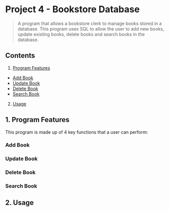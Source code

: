 # Project 4 - Bookstore Database
>A program that allows a bookstore clerk to manage books stored in a database. This program uses SQL to allow the user to add new books, update existing books, delete books and search books in the database.

## Contents 
1. [Program Features](https://github.com/ZarahS/Capstone-Projects/tree/main/Project%203%20-%20Bookstore%20Database#1-program-features)
- [Add Book](https://github.com/ZarahS/Capstone-Projects/tree/main/Project%204%20-%20%20Bookstore%20Database#add-book)
- [Update Book](https://github.com/ZarahS/Capstone-Projects/tree/main/Project%204%20-%20%20Bookstore%20Database#update-book)
- [Delete Book](https://github.com/ZarahS/Capstone-Projects/tree/main/Project%204%20-%20%20Bookstore%20Database#delete-book)
- [Search Book](https://github.com/ZarahS/Capstone-Projects/tree/main/Project%204%20-%20%20Bookstore%20Database#search-book)
2. [Usage](https://github.com/ZarahS/Capstone-Projects/tree/main/Project%203%20-%Bookstore%20Database#2-usage)

## 1. Program Features

This program is made up of 4 key functions that a user can perform:

### Add Book

### Update Book

### Delete Book

### Search Book


## 2. Usage

